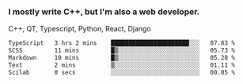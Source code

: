 <h3>I mostly write C++, but I'm also a web developer.</h3>
<p>C++, QT, Typescript, Python, React, Django</p>

<!--START_SECTION:waka-->

```txt
TypeScript   3 hrs 2 mins    ██████████████████████░░░   87.83 %
SCSS         11 mins         █▒░░░░░░░░░░░░░░░░░░░░░░░   05.73 %
Markdown     10 mins         █▒░░░░░░░░░░░░░░░░░░░░░░░   05.28 %
Text         2 mins          ▒░░░░░░░░░░░░░░░░░░░░░░░░   01.11 %
Scilab       0 secs          ░░░░░░░░░░░░░░░░░░░░░░░░░   00.05 %
```

<!--END_SECTION:waka-->

